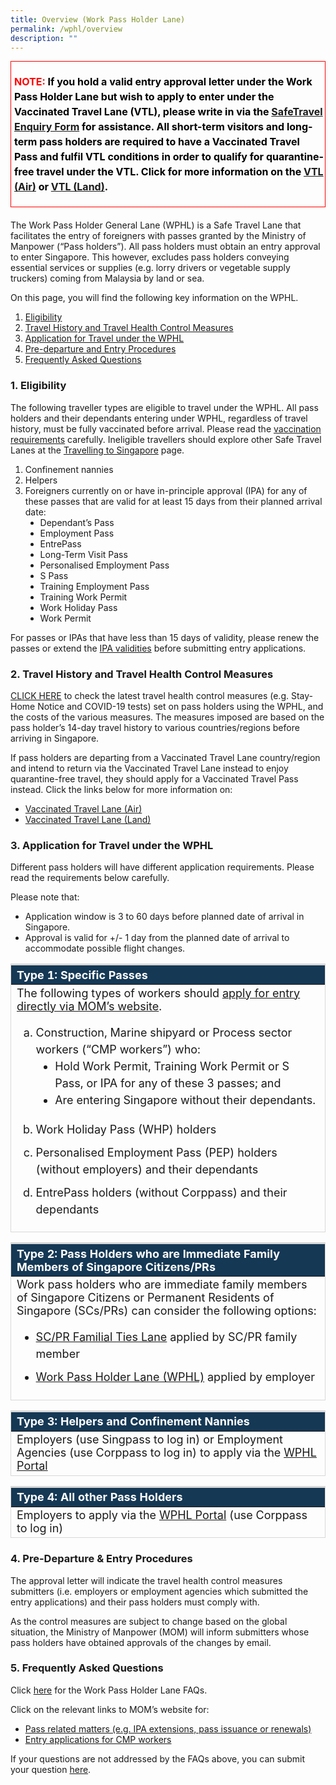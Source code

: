 ```yaml
---
title: Overview (Work Pass Holder Lane)
permalink: /wphl/overview
description: ""
---
```

<div style="padding-left: 5px; padding-bottom: 20px; padding-top: 20px; margin-bottom:20px; font-size:16px; line-height:1.0; color:red; border-style: solid; border-width: 1px;">
	<p style="font-size:16px; margin-top:0px; margin-bottom:0px;line-height:1.5;"><b><span style="color:red;">NOTE:</span> </b><b><span style="color:black;">If you hold a valid entry approval letter under the Work Pass Holder Lane but wish to apply to enter under the Vaccinated Travel Lane (VTL), please write in via the <a href="http://go.gov.sg/sto-enquiry" target="_blank">SafeTravel Enquiry Form</a> for assistance. All short-term visitors and long-term pass holders are required to have a Vaccinated Travel Pass and fulfil VTL conditions in order to qualify for quarantine-free travel under the VTL. Click for more information on the <a href="/vtl/requirements-and-process" target="_blank">VTL (Air)</a> or <a href="/vtl-land/overview" target="_blank">VTL (Land)</a>.</span></b></p>
	</div>
	
The Work Pass Holder General Lane (WPHL) is a Safe Travel Lane that facilitates the entry of foreigners with passes granted by the Ministry of Manpower (“Pass holders”). All pass holders must obtain an entry approval to enter Singapore. This however, excludes pass holders conveying essential services or supplies (e.g. lorry drivers or vegetable supply truckers) coming from Malaysia by land or sea.

On this page, you will find the following key information on the WPHL. 

<ol style="list-style-type:decimal;">
<li><a href="#eligibility">Eligibility</a></li>
<li><a href="#hcm">Travel History and Travel Health Control Measures</a></li>
<li><a href="#application">Application for Travel under the WPHL</a></li>
<li><a href="#PDEntry">Pre-departure and Entry Procedures</a></li>
<li><a href="#FAQ">Frequently Asked Questions</a></li>
</ol>

<div id="eligibility"></div>

### 1. Eligibility

The following traveller types are eligible to travel under the WPHL. All pass holders and their dependants entering under WPHL, regardless of travel history, must be fully vaccinated before arrival. Please read the <a href="wphl/vaccination-requirements" target="_blank">vaccination requirements</a> carefully. Ineligible travellers should explore other Safe Travel Lanes at the <a href="/arriving/overview" target="_blank">Travelling to Singapore</a> page.

<ol style="list-style-type:decimal;">
<li>Confinement nannies</li>
<li>Helpers</li>
<li>Foreigners currently on or have in-principle approval (IPA) for any of these passes that are valid for at least 15 days from their planned arrival date:
<ol style="list-style-type:disc;">
<li>Dependant’s Pass</li>
<li>Employment Pass</li>
<li>EntrePass</li>
<li>Long-Term Visit Pass</li>
<li>Personalised Employment Pass</li>
<li>S Pass</li>
<li>Training Employment Pass</li>
<li>Training Work Permit</li>
<li>Work Holiday Pass</li>
<li>Work Permit</li>
	</ol>
	</li>
</ol>
For passes or IPAs that have less than 15 days of validity, please renew the passes or extend the <a href="https://www.mom.gov.sg/faq/work-pass-general/how-do-i-extend-the-validity-of-an-in-principle-approval-ipa" target="_blank">IPA validities</a> before submitting entry applications.

<div id="hcm"></div>

### 2.	Travel History and Travel Health Control Measures 

<a href="/wphl/shn-and-swab-summary" target="_blank">CLICK HERE</a> to check the latest travel health control measures (e.g. Stay-Home Notice and COVID-19 tests) set on pass holders using the WPHL, and the costs of the various measures. The measures imposed are based on the pass holder’s 14-day travel history to various countries/regions before arriving in Singapore.

If pass holders are departing from a Vaccinated Travel Lane country/region and intend to return via the Vaccinated Travel Lane instead to enjoy quarantine-free travel, they should apply for a Vaccinated Travel Pass instead. Click the links below for more information on: 

-	<a href="/vtl/requirements-and-process" target="_blank">Vaccinated Travel Lane (Air)</a>
-	<a href="/vtl-land/overview" target="_blank">Vaccinated Travel Lane (Land)</a>


<div id="application"></div>

### 3.  Application for Travel under the WPHL

Different pass holders will have different application requirements. Please read the requirements below carefully. 

Please note that:
- Application window is 3 to 60 days before planned date of arrival in Singapore.
- Approval is valid for +/- 1 day from the planned date of arrival to accommodate possible flight changes.

<table>
<thead>
<tr>
<th style="font-size:18px; border-top:3px solid #D8D8D8; border-left:1px solid #D8D8D8; border-right:1px solid #D8D8D8; background-color:#153855; color:white;text-align:left;"><b>Type 1: Specific Passes</b></th>
</tr>
</thead>
<tbody>
	<tr>
		<td style="font-size:18px; border-bottom:1px solid #D8D8D8; border-left:1px solid #D8D8D8;border-right:1px solid #D8D8D8;">The following types of workers should <a href="https://www.mom.gov.sg/covid-19/actions-for-companies-to-bring-pass-holders-into-singapore" target="_blank">apply for entry directly via MOM’s website</a>.
<ol style="list-style-type:lower-latin;">
	<li style="font-size:18px; margin-top:0px; line-height:1.5;">Construction, Marine shipyard or Process sector workers (“CMP workers”) who:
		<ol style="list-style-type:disc;">
<li style="font-size:18px; margin-top:0px; line-height:1.5;">Hold Work Permit, Training Work Permit or S Pass, or IPA for any of these 3 passes; and</li>
<li style="font-size:18px; margin-top:0px; line-height:1.5;">Are entering Singapore without their dependants.</li>
			</ol></li>
<li style="font-size:18px; margin-top:20px; line-height:1.5;">Work Holiday Pass (WHP) holders</li>
<li style="font-size:18px; margin-top:10px; line-height:1.5;">Personalised Employment Pass (PEP) holders (without employers) and their dependants</li>
<li style="font-size:18px; margin-top:10px; line-height:1.5;">EntrePass holders (without Corppass) and their dependants</li>
			</ol>
		</td>
	</tr>
	</tbody>
	</table>

<table>
<thead>
<tr>
<th style="font-size:18px; border-top:3px solid #D8D8D8; border-left:1px solid #D8D8D8; border-right:1px solid #D8D8D8; background-color:#153855; color:white;text-align:left;"><b>Type 2: Pass Holders who are Immediate Family Members of Singapore Citizens/PRs </b></th>
</tr>
</thead>
<tbody>
	<tr>
		<td style="font-size:18px; border-bottom:1px solid #D8D8D8; border-left:1px solid #D8D8D8;border-right:1px solid #D8D8D8;">
Work pass holders who are immediate family members of Singapore Citizens or Permanent Residents of Singapore (SCs/PRs) can consider the following options:
		<ol style="list-style-type:disc;">
			<li style="font-size:18px; margin-top:10px; line-height:1.5;"><a href="/scpr-familial-ties-lane/overview" target="_blank">SC/PR Familial Ties Lane</a> applied by SC/PR family member</li>
			<li style="font-size:18px; margin-top:10px; line-height:1.5;"><a href="https://eservices.ica.gov.sg/STO/" target="_blank">Work Pass Holder Lane (WPHL)</a> applied by employer</li>
			</ol>
		</td>
	</tr>
	</tbody>
	</table>

<table>
<thead>
<tr>
<th style="font-size:18px; border-top:3px solid #D8D8D8; border-left:1px solid #D8D8D8; border-right:1px solid #D8D8D8; background-color:#153855; color:white;text-align:left;"><b>Type 3: Helpers and Confinement Nannies</b></th>
</tr>
</thead>
<tbody>
	<tr>
		<td style="font-size:18px; border-bottom:1px solid #D8D8D8; border-left:1px solid #D8D8D8;border-right:1px solid #D8D8D8;">Employers (use Singpass to log in) or Employment Agencies (use Corppass to log in) to apply via the <a href="https://eservices.ica.gov.sg/STO/" target="_blank">WPHL Portal</a>
		</td>
	</tr>
	</tbody>
	</table>
	
<table>
<thead>
<tr>
<th style="font-size:18px; border-top:3px solid #D8D8D8; border-left:1px solid #D8D8D8; border-right:1px solid #D8D8D8; background-color:#153855; color:white;text-align:left;"><b>Type 4: All other Pass Holders</b></th>
</tr>
</thead>
<tbody>
  <tr>
    <td style="font-size:18px; border-bottom:1px solid #D8D8D8; border-left:1px solid #D8D8D8;border-right:1px solid #D8D8D8;">Employers to apply via the <a href="https://eservices.ica.gov.sg/STO/" target="_blank">WPHL Portal</a> (use Corppass to log in)</td>
  </tr>
  </tbody>
  </table>


<div id="PDEntry"></div>

### 4. Pre-Departure & Entry Procedures

The approval letter will indicate the travel health control measures submitters (i.e. employers or employment agencies which submitted the entry applications) and their pass holders must comply with.

As the control measures are subject to change based on the global situation, the Ministry of Manpower (MOM) will inform submitters whose pass holders have obtained approvals of the changes by email.


<div id="FAQ"></div>

### 5. Frequently Asked Questions

Click <a href="/wphl/faq" target="_blank">here</a> for the Work Pass Holder Lane FAQs.

Click on the relevant links to MOM’s website for:

- <a href="https://www.mom.gov.sg/covid-19/actions-for-companies-to-bring-pass-holders-into-singapore#request-for-moms-entry-approval-for-cmp-workers" target="_blank">Pass related matters (e.g. IPA extensions, pass issuance or renewals)</a>
- <a href="https://www.mom.gov.sg/covid-19/actions-for-companies-to-bring-pass-holders-into-singapore#request-for-moms-entry-approval-for-cmp-workers" target="_blank">Entry applications for CMP workers</a>

If your questions are not addressed by the FAQs above, you can submit your question <a href="https://go.gov.sg/sto-enquiry" target="_blank">here</a>.
